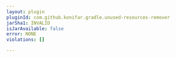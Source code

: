 ```yaml
---
layout: plugin
pluginId: com.github.konifar.gradle.unused-resources-remover
jarSha1: INVALID
isJarAvailable: false
error: NONE
violations: []

---
```

